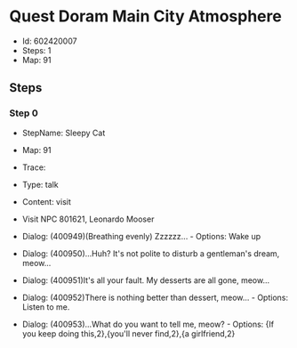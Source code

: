 # Quest Doram Main City Atmosphere

- Id: 602420007
- Steps: 1
- Map: 91

## Steps

### Step 0
- StepName:  Sleepy Cat
- Map:  91
- Trace:  
- Type:  talk
- Content:  visit
- Visit NPC 801621, Leonardo Mooser

- Dialog: (400949)(Breathing evenly) Zzzzzz... - Options: Wake up
- Dialog: (400950)...Huh? It's not polite to disturb a gentleman's dream, meow...
- Dialog: (400951)It's all your fault. My desserts are all gone, meow...
- Dialog: (400952)There is nothing better than dessert, meow... - Options: Listen to me.
- Dialog: (400953)...What do you want to tell me, meow? - Options: {If you keep doing this,2},{you'll never find,2},{a girlfriend,2}



